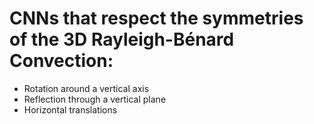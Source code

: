 # CNNs that respect the symmetries of the 3D Rayleigh-Bénard Convection:
- Rotation around a vertical axis
- Reflection through a vertical plane
- Horizontal translations